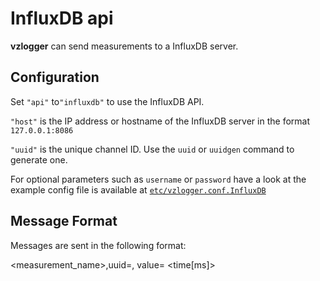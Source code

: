 InfluxDB api
==================
**vzlogger** can send measurements to a InfluxDB server.

Configuration
---------------------------

Set `"api"` to`"influxdb"` to use the InfluxDB API.

`"host"` is the IP address or hostname of the InfluxDB server in the format `127.0.0.1:8086`

`"uuid"` is the unique channel ID. Use the `uuid` or `uuidgen` command to generate one.

For optional parameters such as `username` or `password` have a look at the
example config file is available at [`etc/vzlogger.conf.InfluxDB`](https://github.com/volkszaehler/vzlogger/blob/master/etc/vzlogger.conf.InfluxDB)

Message Format
---------------------------

Messages are sent in the following format:

<measurement_name>,uuid=<uuid>,<tags> value=<value> <time[ms]>


